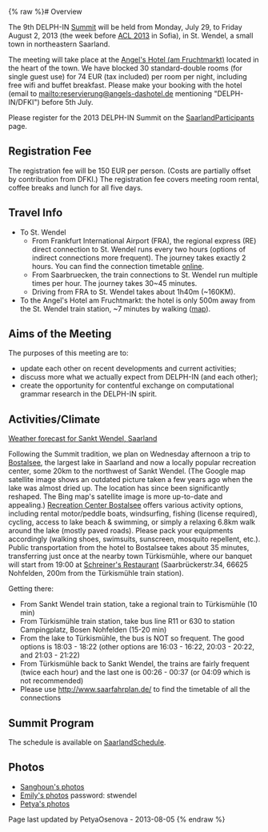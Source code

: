 {% raw %}# Overview

The 9th DELPH-IN [Summit](../SummitTop) will be held from Monday, July 29,
to Friday August 2, 2013 (the week before [ACL
2013](http://acl2013.org/site/) in Sofia), in St. Wendel, a small town
in northeastern Saarland.

The meeting will take place at the [Angel's Hotel (am
Fruchtmarkt)](http://www.angels-dashotel.de/fruchtmarkt/) located in the
heart of the town. We have blocked 30 standard-double rooms (for single
guest use) for 74 EUR (tax included) per room per night, including free
wifi and buffet breakfast. Please make your booking with the hotel
(email to <mailto:reservierung@angels-dashotel.de> mentioning "DELPH-IN/DFKI")
before 5th July.

Please register for the 2013 DELPH-IN Summit on the
[SaarlandParticipants](../SaarlandParticipants) page.

## Registration Fee

The registration fee will be 150 EUR per person. (Costs are partially
offset by contribution from DFKI.) The registration fee covers meeting
room rental, coffee breaks and lunch for all five days.

## Travel Info

- To St. Wendel
  - From Frankfurt International Airport (FRA), the regional express
(RE) direct connection to St. Wendel runs every two hours
(options of indirect connections more frequent). The journey
takes exactly 2 hours. You can find the connection timetable
[online](http://www.bahn.de/i/view/USA/en/index.shtml).
  - From Saarbruecken, the train connections to St. Wendel run
multiple times per hour. The journey takes 30\~45 minutes.
  - Driving from FRA to St. Wendel takes about 1h40m (\~160KM).
- To the Angel's Hotel am Fruchtmarkt: the hotel is only 500m away
from the St. Wendel train station, \~7 minutes by walking
([map](http://goo.gl/maps/alO5T)).

## Aims of the Meeting

The purposes of this meeting are to:

- update each other on recent developments and current activities;
- discuss more what we actually expect from DELPH-IN (and each other);
- create the opportunity for contentful exchange on computational
grammar research in the DELPH-IN spirit.

## Activities/Climate

[Weather forecast for Sankt Wendel,
Saarland](http://www.weather.com/weather/tenday/Sankt+Wendel+GMXX0933:1:GM)

Following the Summit tradition, we plan on Wednesday afternoon a trip to
[Bostalsee](http://www.bostalsee.de/en/), the largest lake in Saarland
and now a locally popular recreation center, some 20km to the northwest
of Sankt Wendel. (The Google map satellite image shows an outdated
picture taken a few years ago when the lake was almost dried up. The
location has since been significantly reshaped. The Bing map's satellite
image is more up-to-date and appealing.) [Recreation Center
Bostalsee](http://www.bostalsee.de/en/leisure-centre-bostalsee/) offers
various activity options, including rental motor/peddle boats,
windsurfing, fishing (license required), cycling, access to lake beach &
swimming, or simply a relaxing 6.8km walk around the lake (mostly paved
roads). Please pack your equipments accordingly (walking shoes,
swimsuits, sunscreen, mosquito repellent, etc.). Public transportation
from the hotel to Bostalsee takes about 35 minutes, transferring just
once at the nearby town Türkismühle, where our banquet will start from
19:00 at [Schreiner's
Restaurant](http://schreiners-restaurant.de/index.html)
(Saarbrückerstr.34, 66625 Nohfelden, 200m from the Türkismühle train
station).

Getting there:

- From Sankt Wendel train station, take a regional train to
Türkismühle (10 min)
- From Türkismühle train station, take bus line R11 or 630 to station
Campingplatz, Bosen Nohfelden (15-20 min)
- From the lake to Türkismühle, the bus is NOT so frequent. The good
options is 18:03 - 18:22 (other options are 16:03 - 16:22, 20:03 -
20:22, and 21:03 - 21:22)
- From Türkismühle back to Sankt Wendel, the trains are fairly
frequent (twice each hour) and the last one is 00:26 - 00:37 (or
04:09 which is not recommended)
- Please use <http://www.saarfahrplan.de/> to find the timetable of
all the connections

## Summit Program

The schedule is available on [SaarlandSchedule](../SaarlandSchedule).

## Photos

- [Sanghoun's
photos](https://plus.google.com/photos/106261683885290415644/albums/5906898592984001825)
- [Emily's
photos](http://erbonzo.smugmug.com/Travel/DELPH-IN-2013/30878702_7VXgHz)
password: stwendel
- [Petya's
photos](http://plus.google.com/u/0/photos/110057092152807525970/albums/5908390534903322241)

Page last updated by PetyaOsenova - 2013-08-05
{% endraw %}